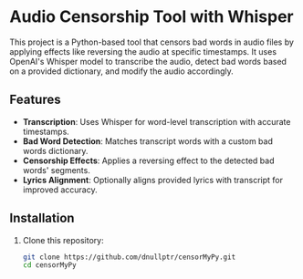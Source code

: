 # Audio Censorship Tool with Whisper

This project is a Python-based tool that censors bad words in audio files by applying effects like reversing the audio at specific timestamps. It uses OpenAI's Whisper model to transcribe the audio, detect bad words based on a provided dictionary, and modify the audio accordingly.

## Features
- **Transcription**: Uses Whisper for word-level transcription with accurate timestamps.
- **Bad Word Detection**: Matches transcript words with a custom bad words dictionary.
- **Censorship Effects**: Applies a reversing effect to the detected bad words' segments.
- **Lyrics Alignment**: Optionally aligns provided lyrics with transcript for improved accuracy.

## Installation
1. Clone this repository:
   ```bash
   git clone https://github.com/dnullptr/censorMyPy.git
   cd censorMyPy
